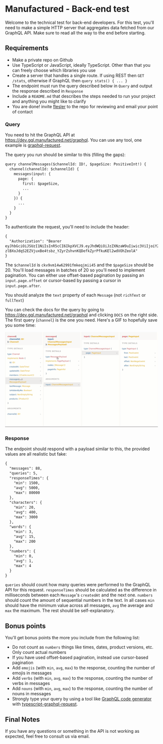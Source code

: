# Manufactured - Back-end test

Welcome to the technical test for back-end developers. For this test, you'll need to make a simple HTTP server that aggregates data fetched from our GraphQL API. Make sure to read all the way to the end before starting.

## Requirements

- Make a private repo on Github
- Use TypeScript or JavaScript, ideally TypeScript. Other than that you can freely choose which libraries you use
- Create a server that handles a single route. If using REST then `GET /stats`, otherwise if GraphQL then `query stats() { ... }`
- The endpoint must run the query described below in `Query` and output the response described in `Response`
- Include a `README.md` that describes the steps needed to run your project and anything you might like to clarify
- You are done! invite [flesler](https://github.com/flesler/) to the repo for reviewing and email your point of contact

### Query

You need to hit the GraphQL API at https://dev.gql.manufactured.net/graphql. You can use any tool, one example is [graphql-request](https://www.npmjs.com/package/graphql-request).

The query you run should be similar to this (filling the gaps):

```
query channelMessages($channelId: ID!, $pageSize: PositiveInt!) {
  channel(channelId: $channelId) {
    messages(input: {
      page: {
        first: $pageSize,
        ...
      }
    }) {
      ...
    }
  }
}
```

To authenticate the request, you'll need to include the header:

```
{
  "Authorization": "Bearer eyJhbGciOiJSUzI1NiIsInR5cCI6IkpXVCJ9.eyJhdWQiOiJzZXNzaW9uIiwic3ViIjoiY2t2OXZqMHMxNjExNDFmbWsweXlrdzE3diIsImlzcyI6Imh0dHBzOi8vZGV2LmdxbC5tYW51ZmFjdHVyZWQubmV0LyJ9.Cck2kPTN77b0AYdY3nDaF1Ay6-zlBXoJdqS2EZVjuxBe4tsbz_YZyrZshvnKQDefkZyrPfkuKEl2wdVOhZeolA"
}
```

The `$channelId` is `ckv9vm14w62991fmkeqjmii45` and the `$pageSize` should be 20. You'll load messages in batches of 20 so you'll need to implement pagination. You can either use offset-based pagination by passing an `input.page.offset` or cursor-based by passing a cursor in `input.page.after`.

You should analyze the `text` property of each `Message` (not `richText` or `fullText`)

You can check the docs for the query by going to https://dev.gql.manufactured.net/graphql and clicking `DOCS` on the right side. The first query (`channel`) is the one you need. Here's a GIF to hopefully save you some time:

![Docs](channel-docs.gif)

### Response

The endpoint should respond with a payload similar to this, the provided values are all realistic but fake:

```
{
  "messages": 88,
  "queries": 5,
  "responseTimes": {
    "min": 1500,
    "avg": 5000,
    "max": 80000
  },
  "characters": {
    "min": 20,
    "avg": 400,
    "max": 3000
  },
  "words": {
    "min": 3,
    "avg": 15,
    "max": 200
  },
  "numbers": {
    "min": 0,
    "avg": 1,
    "max": 4
  }
}
```

`queries` should count how many queries were performed to the GraphQL API for this request. `responseTimes` should be calculated as the difference in milliseconds between each `Message`'s `createdAt` and the next one. `numbers` should count the amount of sequential numbers in the text. In all cases `min` should have the minimum value across all messages, `avg` the average and `max` the maximum. The rest should be self-explanatory.

## Bonus points

You'll get bonus points the more you include from the following list:

- Do not count as `numbers` things like times, dates, product versions, etc. Only count actual numbers
- If you have used offset-based pagination, instead use cursor-based pagination
- Add `emojis` (with `min`, `avg`, `max`) to the response, counting the number of emojis in messages
- Add `verbs` (with `min`, `avg`, `max`) to the response, counting the number of verbs in messages
- Add `nouns` (with `min`, `avg`, `max`) to the response, counting the number of nouns in messages
- Strongly type your query by using a tool like [GraphQL code generator](https://www.graphql-code-generator.com/) with [typescript-graphql-request](https://www.graphql-code-generator.com/docs/plugins/typescript-graphql-request).

## Final Notes

If you have any questions or something in the API is not working as expected, feel free to consult us via email.


